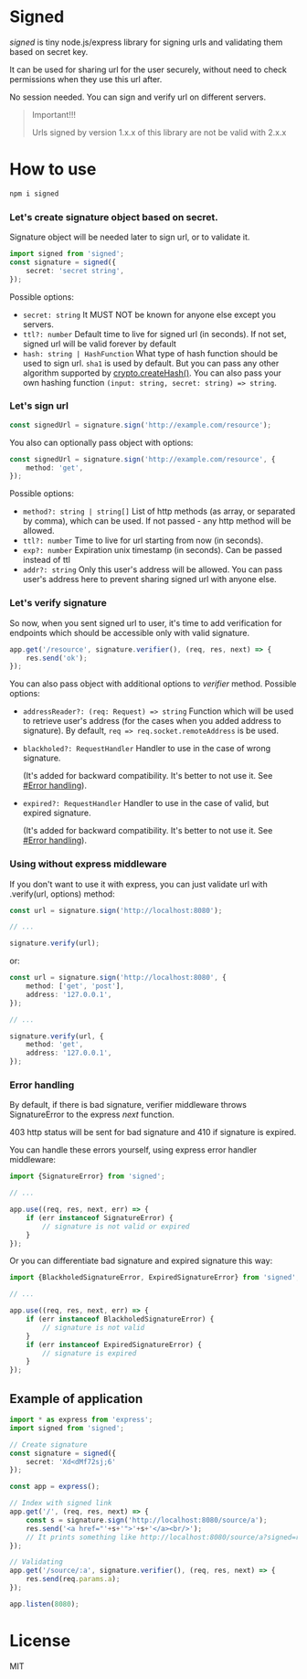 Signed
======

_signed_ is tiny node.js/express library for signing urls and validating them based on secret key.

It can be used for sharing url for the user securely, without need to check permissions when they use this url after.

No session needed. You can sign and verify url on different servers.

> Important!!!
> 
> Urls signed by version 1.x.x of this library are not be valid with 2.x.x

How to use
===========

```bash
npm i signed
```

### Let's create signature object based on secret.

Signature object will be needed later to sign url, or to validate it.

```ts
import signed from 'signed';
const signature = signed({
    secret: 'secret string',
});
```

Possible options:
  - `secret: string` It MUST NOT be known for anyone else except you servers.
  - `ttl?: number` Default time to live for signed url (in seconds). If not set, signed url will be valid forever by default
  - `hash: string | HashFunction` What type of hash function should be used to sign url. `sha1` is used by default.
    But you can pass any other algorithm supported by [crypto.createHash()](https://nodejs.org/api/crypto.html#cryptocreatehashalgorithm-options).
    You can also pass your own hashing function `(input: string, secret: string) => string`.

### Let's sign url

```ts
const signedUrl = signature.sign('http://example.com/resource');
```
You also can optionally pass object with options:

```ts
const signedUrl = signature.sign('http://example.com/resource', {
    method: 'get',
});
```

Possible options:

 - `method?: string | string[]` List of http methods (as array, or separated by comma), which can be used.
   If not passed - any http method will be allowed.
 - `ttl?: number` Time to live for url starting from now (in seconds).
 - `exp?: number` Expiration unix timestamp (in seconds). Can be passed instead of ttl 
 - `addr?: string` Only this user's address will be allowed.
   You can pass user's address here to prevent sharing signed url with anyone else.
   
### Let's verify signature

So now, when you sent signed url to user, it's time to add verification for endpoints which should be accessible only with valid signature.

```ts
app.get('/resource', signature.verifier(), (req, res, next) => {
    res.send('ok');
});
```

You can also pass object with additional options to _verifier_ method.
Possible options:

 - `addressReader?: (req: Request) => string` Function which will be used to retrieve user's address (for the cases when you added address to signature).
   By default, `req => req.socket.remoteAddress` is be used.
 - `blackholed?: RequestHandler` Handler to use in the case of wrong signature.

      (It's added for backward compatibility. It's better to not use it. See [#Error handling]()).
 
 - `expired?: RequestHandler` Handler to use in the case of valid, but expired signature.

     (It's added for backward compatibility. It's better to not use it. See [#Error handling]()).

### Using without express middleware

If you don't want to use it with express, you can just validate url with .verify(url, options) method:

```ts
const url = signature.sign('http://localhost:8080');

// ...

signature.verify(url);
```

or:

```ts
const url = signature.sign('http://localhost:8080', {
    method: ['get', 'post'],
    address: '127.0.0.1',
});

// ...

signature.verify(url, {
    method: 'get',
    address: '127.0.0.1',
});
```

### Error handling

By default, if there is bad signature, verifier middleware throws SignatureError to the express _next_ function.

403 http status will be sent for bad signature and 410 if signature is expired.

You can handle these errors yourself, using express error handler middleware:  

```ts
import {SignatureError} from 'signed';

// ...

app.use((req, res, next, err) => {
    if (err instanceof SignatureError) {
        // signature is not valid or expired
    }
});
```

Or you can differentiate bad signature and expired signature this way:

```ts
import {BlackholedSignatureError, ExpiredSignatureError} from 'signed';

// ...

app.use((req, res, next, err) => {
    if (err instanceof BlackholedSignatureError) {
        // signature is not valid
    }
    if (err instanceof ExpiredSignatureError) {
        // signature is expired
    }
});
```

Example of application
----------------------

```ts
import * as express from 'express';
import signed from 'signed';

// Create signature
const signature = signed({
    secret: 'Xd<dMf72sj;6'
});

const app = express();

// Index with signed link
app.get('/', (req, res, next) => {
    const s = signature.sign('http://localhost:8080/source/a');
    res.send('<a href="'+s+'">'+s+'</a><br/>');
    // It prints something like http://localhost:8080/source/a?signed=r_1422553972-e8d071f5ae64338e3d3ac8ff0bcc583b
});

// Validating
app.get('/source/:a', signature.verifier(), (req, res, next) => {
    res.send(req.params.a);
});

app.listen(8080);
```

License
=======

MIT
